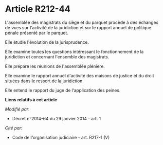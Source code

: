 # Article R212-44

L'assemblée des magistrats du siège et du parquet procède à des échanges de vues sur l'activité de la juridiction et sur le
rapport annuel de politique pénale présenté par le parquet.

Elle étudie l'évolution de la jurisprudence.

Elle examine toutes les questions intéressant le fonctionnement de la juridiction et concernant l'ensemble des magistrats.

Elle prépare les réunions de l'assemblée plénière.

Elle examine le rapport annuel d'activité des maisons de justice et du droit situées dans le ressort de la juridiction.

Elle entend le rapport du juge de l'application des peines.

**Liens relatifs à cet article**

_Modifié par_:

  - Décret n°2014-64 du 29 janvier 2014 - art. 1

_Cité par_:

  - Code de l'organisation judiciaire - art. R217-1 (V)
